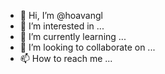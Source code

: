 - 👋 Hi, I’m @hoavangl
- 👀 I’m interested in ...
- 🌱 I’m currently learning ...
- 💞️ I’m looking to collaborate on ...
- 📫 How to reach me ...

<!---
hoavangl/hoavangl is a ✨ special ✨ repository because its `README.md` (this file) appears on your GitHub profile.
You can click the Preview link to take a look at your changes.
--->
